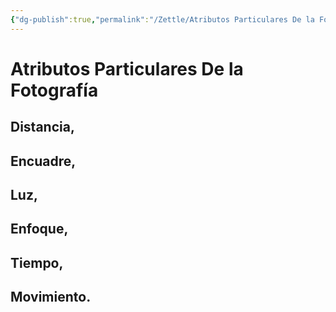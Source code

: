```yaml
---
{"dg-publish":true,"permalink":"/Zettle/Atributos Particulares De la Fotografía/","title":"Atributos Particulares de la fotografía","tags":["ZeType/Idea",""],"created":"2023-04-24T16:29:39.009-05:00","updated":"2023-09-14T21:38:40.781-05:00"}
---
```



# Atributos Particulares De la Fotografía

## Distancia,

## Encuadre,

## Luz,

## Enfoque,

## Tiempo,

## Movimiento.

